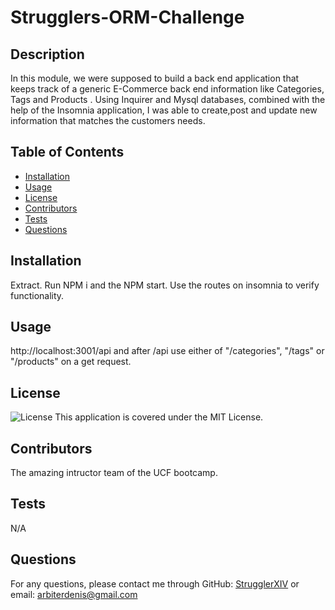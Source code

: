 
# Strugglers-ORM-Challenge

## Description
In this module, we were supposed to build a back end application that keeps track of a generic E-Commerce back end information like Categories, Tags and Products . Using Inquirer and Mysql databases, combined with the help of the Insomnia application, I was able to create,post and update new information that matches the customers needs.

## Table of Contents
- [Installation](#installation)
- [Usage](#usage)
- [License](#license)
- [Contributors](#contributors)
- [Tests](#tests)
- [Questions](#questions)

## Installation
Extract. Run NPM i and the NPM start. Use the routes on insomnia to verify functionality.

## Usage
http://localhost:3001/api and after /api use either of "/categories", "/tags" or "/products" on a get request.

## License
![License](https://img.shields.io/badge/License-MIT-green.svg)
This application is covered under the MIT License.

## Contributors
The amazing intructor team of the UCF bootcamp.

## Tests
N/A

## Questions
For any questions, please contact me through GitHub: [StrugglerXIV](https://github.com/StrugglerXIV)
or email: arbiterdenis@gmail.com
